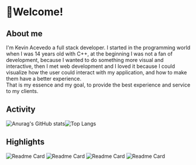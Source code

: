 
# :milky_way:Welcome!
## About me
I'm Kevin Acevedo a full stack developer. I started in the programming world when I was 14 years old with C++, at the beginning I was not a fan of development, because I wanted to do something more visual and interactive, then I met web development and I loved it because I could visualize how the user could interact with my application, and how to make them have a better experience.  
That is my essence and my goal, to provide the best experience and service to my clients. 
## Activity 
![Anurag's GitHub stats](https://github-readme-stats.vercel.app/api?username=kesocial&show_icons=true&count_private=true&hide_border=true&theme=radical&icon_color=fe428e)![Top Langs](https://github-readme-stats.vercel.app/api/top-langs/?username=kesocial&hide_border=true&layout=compact&theme=radical)
## Highlights
![Readme Card](https://github-readme-stats.vercel.app/api/pin/?username=kesocial&repo=ChallengeScrapper&theme=radical&hide_border=true)  ![Readme Card](https://github-readme-stats.vercel.app/api/pin/?username=kesocial&repo=Olimpiadas2022&theme=radical&hide_border=true)
![Readme Card](https://github-readme-stats.vercel.app/api/pin/?username=kesocial&repo=RustAPI&theme=radical&hide_border=true)  ![Readme Card](https://github-readme-stats.vercel.app/api/pin/?username=kesocial&repo=map-box-visualizer&theme=radical&hide_border=true)
